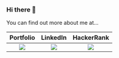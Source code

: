 ### Hi there 👋

You can find out more about me at...

<!--
**andrecontisilva/andrecontisilva** is a ✨ _special_ ✨ repository because its `README.md` (this file) appears on your GitHub profile.

Here are some ideas to get you started:

- 🔭 I’m currently working on ...
- 🌱 I’m currently learning ...
- 👯 I’m looking to collaborate on ...
- 🤔 I’m looking for help with ...
- 💬 Ask me about ...
- 📫 How to reach me: ...
- 😄 Pronouns: ...
- ⚡ Fun fact: ...
-->

 <div align="center">

| Portfolio | LinkedIn | HackerRank |
| :---: | :---: | :---: |
| <a href="https://github.com/andrecontisilva/Portfolio" target="_blank"><img src="https://i.imgur.com/7r1GAh5.png"></a> | <a href="https://www.linkedin.com/in/andreconti/" target="_blank"><img src="https://i.imgur.com/3Yiek8z.png"></a> |  <a href="https://www.hackerrank.com/Conti" target="_blank"><img src="https://i.imgur.com/8lkOSwP.png"></a> |

</div>
